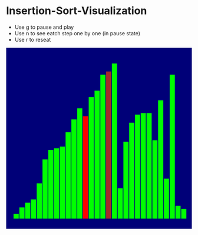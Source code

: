 # Insertion-Sort-Visualization

* Use g to pause and play
* Use n to see eatch step one by one (in pause state)
* Use r to reseat

![demo](demo.png)
